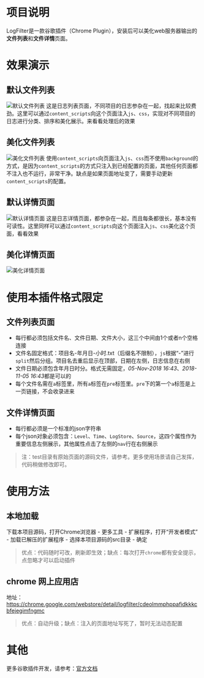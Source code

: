 # 项目说明
LogFilter是一款谷歌插件（Chrome Plugin），安装后可以美化web服务器输出的**文件列表**和**文件详情**页面。

# 效果演示
## 默认文件列表
![默认文件列表](https://github.com/oppoic/LogFilter/blob/master/pic/list-origin.png?raw=true)
这是日志列表页面，不同项目的日志参杂在一起，找起来比较费劲。这里可以通过`content_scripts`向这个页面注入`js`、`css`，实现对不同项目的日志进行分类、排序和美化展示。来看看处理后的效果
## 美化文件列表
![美化文件列表](https://github.com/oppoic/LogFilter/blob/master/pic/list-format.png?raw=true)
使用`content_scripts`向页面注入`js`、`css`而不使用`background`的方式，是因为`content_scripts`的方式只注入到已经配置的页面，其他任何页面都不注入也不运行，非常干净。缺点是如果页面地址变了，需要手动更新`content_scripts`的配置。

## 默认详情页面
![默认详情页面](https://github.com/oppoic/LogFilter/blob/master/pic/detail-origin.png?raw=true)
这是日志详情页面，都参杂在一起，而且每条都很长，基本没有可读性。这里同样可以通过`content_scripts`向这个页面注入`js`、`css`美化这个页面，看看效果
## 美化详情页面
![美化详情页面](https://github.com/oppoic/LogFilter/blob/master/pic/detail-format.png?raw=true)

# 使用本插件格式限定
## 文件列表页面
* 每行都必须包括文件名、文件日期、文件大小，这三个中间由1个或者n个空格连接
* 文件名固定格式：项目名-年月日-小时.txt（后缀名不限制），`js`根据“-”进行`split`然后分组。项目名去重后显示在顶部，日期在左侧，日志信息在右侧
* 文件日期必须包含年月日时分。格式无需固定，*05-Nov-2018 16:43*、*2018-11-05 16:43*都是可以的
* 每个文件名需在`a`标签里，所有`a`标签在`pre`标签里。`pre`下的第一个`a`标签是上一页链接，不会收录进来
## 文件详情页面
* 每行都必须是一个标准的json字符串
* 每个json对象必须包含：`Level`、`Time`、`LogStore`、`Source`，这四个属性作为重要信息左侧展示，其他属性点击了左侧的`nav`行在右侧展示
> 注：test目录有原始页面的源码文件，请参考。更多使用场景请自己发挥，代码稍做修改即可。

# 使用方法
## 本地加载
下载本项目源码，打开Chrome浏览器 - 更多工具 - 扩展程序，打开“开发者模式” - 加载已解压的扩展程序 - 选择本项目源码的src目录 - 确定
> 优点：代码随时可改，刷新即生效；缺点：每次打开`chrome`都有安全提示，点忽略才可以启动插件
## chrome 网上应用店
地址：https://chrome.google.com/webstore/detail/logfilter/cdeolmmphppafidkkkcbfejegimfngmc
> 优点：自动升级；缺点：注入的页面地址写死了，暂时无法动态配置

# 其他
更多谷歌插件开发，请参考：[官方文档](https://developer.chrome.com/extensions/overview "点击在当前页打开")

